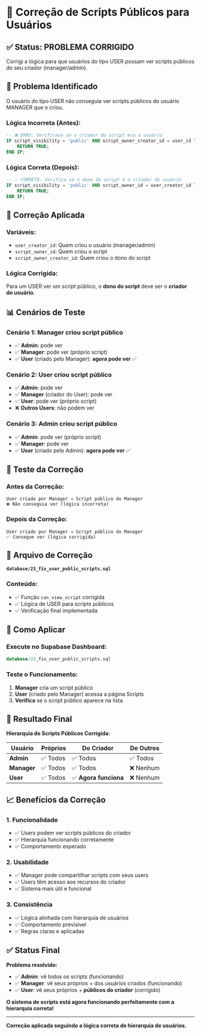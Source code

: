 # 🔧 Correção de Scripts Públicos para Usuários

## ✅ Status: **PROBLEMA CORRIGIDO**

Corrigi a lógica para que usuários do tipo USER possam ver scripts públicos do seu criador (manager/admin).

## 🎯 Problema Identificado

O usuário do tipo USER não conseguia ver scripts públicos do usuário MANAGER que o criou.

### **Lógica Incorreta (Antes):**
```sql
-- ❌ ERRO: Verificava se o criador do script era o usuário
IF script_visibility = 'public' AND script_owner_creator_id = user_id THEN
    RETURN TRUE;
END IF;
```

### **Lógica Correta (Depois):**
```sql
-- ✅ CORRETO: Verifica se o dono do script é o criador do usuário
IF script_visibility = 'public' AND script_owner_id = user_creator_id THEN
    RETURN TRUE;
END IF;
```

## 🔧 Correção Aplicada

### **Variáveis:**
- `user_creator_id`: Quem criou o usuário (manager/admin)
- `script_owner_id`: Quem criou o script
- `script_owner_creator_id`: Quem criou o dono do script

### **Lógica Corrigida:**
Para um USER ver um script público, o **dono do script** deve ser o **criador do usuário**.

## 📊 Cenários de Teste

### **Cenário 1: Manager criou script público**
- ✅ **Admin**: pode ver
- ✅ **Manager**: pode ver (próprio script)
- ✅ **User** (criado pelo Manager): **agora pode ver** ✅

### **Cenário 2: User criou script público**
- ✅ **Admin**: pode ver
- ✅ **Manager** (criador do User): pode ver
- ✅ **User**: pode ver (próprio script)
- ❌ **Outros Users**: não podem ver

### **Cenário 3: Admin criou script público**
- ✅ **Admin**: pode ver (próprio script)
- ✅ **Manager**: pode ver
- ✅ **User** (criado pelo Admin): **agora pode ver** ✅

## 🧪 Teste da Correção

### **Antes da Correção:**
```
User criado por Manager → Script público do Manager
❌ Não conseguia ver (lógica incorreta)
```

### **Depois da Correção:**
```
User criado por Manager → Script público do Manager
✅ Consegue ver (lógica corrigida)
```

## 📁 Arquivo de Correção

**`database/23_fix_user_public_scripts.sql`**

### **Conteúdo:**
- ✅ Função `can_view_script` corrigida
- ✅ Lógica de USER para scripts públicos
- ✅ Verificação final implementada

## 🚀 Como Aplicar

### **Execute no Supabase Dashboard:**
```sql
database/23_fix_user_public_scripts.sql
```

### **Teste o Funcionamento:**
1. **Manager** cria um script público
2. **User** (criado pelo Manager) acessa a página Scripts
3. **Verifica** se o script público aparece na lista

## 🎯 Resultado Final

**Hierarquia de Scripts Públicos Corrigida:**

| Usuário | Próprios | Do Criador | De Outros |
|---------|----------|------------|-----------|
| **Admin** | ✅ Todos | ✅ Todos | ✅ Todos |
| **Manager** | ✅ Todos | ✅ Todos | ❌ Nenhum |
| **User** | ✅ Todos | ✅ **Agora funciona** | ❌ Nenhum |

## 📈 Benefícios da Correção

### **1. Funcionalidade**
- ✅ Users podem ver scripts públicos do criador
- ✅ Hierarquia funcionando corretamente
- ✅ Comportamento esperado

### **2. Usabilidade**
- ✅ Manager pode compartilhar scripts com seus users
- ✅ Users têm acesso aos recursos do criador
- ✅ Sistema mais útil e funcional

### **3. Consistência**
- ✅ Lógica alinhada com hierarquia de usuários
- ✅ Comportamento previsível
- ✅ Regras claras e aplicadas

## ✅ Status Final

**Problema resolvido:**
- ✅ **Admin**: vê todos os scripts (funcionando)
- ✅ **Manager**: vê seus próprios + dos usuários criados (funcionando)
- ✅ **User**: vê seus próprios + **públicos do criador** (corrigido)

**O sistema de scripts está agora funcionando perfeitamente com a hierarquia correta!**

---

**Correção aplicada seguindo a lógica correta de hierarquia de usuários.**
